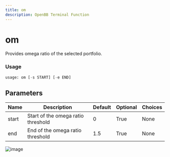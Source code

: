 ```yaml
---
title: om
description: OpenBB Terminal Function
---
```


# om

Provides omega ratio of the selected portfolio.

### Usage 
```python
usage: om [-s START] [-e END]
```

## Parameters

| Name | Description | Default | Optional | Choices |
| ---- | ----------- | ------- | -------- | ------- |
| start | Start of the omega ratio threshold | 0 | True | None |
| end | End of the omega ratio threshold | 1.5 | True | None |


![image](https://user-images.githubusercontent.com/75195383/163531048-c8efc8f7-d2a2-40ba-acca-811c8b92b264.png)

